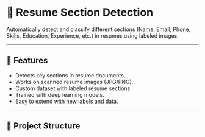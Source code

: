 # 📄 Resume Section Detection

Automatically detect and classify different sections (Name, Email, Phone, Skills, Education, Experience, etc.) in resumes using labeled images.

---

## 🚀 Features
- Detects key sections in resume documents.
- Works on scanned resume images (JPG/PNG).
- Custom dataset with labeled resume sections.
- Trained with deep learning models.
- Easy to extend with new labels and data.

---

## 📂 Project Structure

